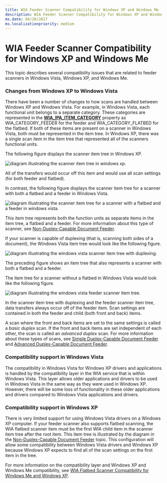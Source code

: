 ```yaml
---
title: WIA Feeder Scanner Compatibility for Windows XP and Windows Me
description: WIA Feeder Scanner Compatibility for Windows XP and Windows Me
ms.date: 04/20/2017
ms.localizationpriority: medium
---
```


# WIA Feeder Scanner Compatibility for Windows XP and Windows Me





This topic describes several compatibility issues that are related to feeder scanners in Windows Vista, Windows XP, and Windows Me.

### Changes from Windows XP to Windows Vista

There have been a number of changes to how scans are handled between Windows XP and Windows Vista. For example, in Windows Vista, each functional unit belongs to a separate category. These categories are represented in the [**WIA\_IPA\_ITEM\_CATEGORY**](./wia-ipa-item-category.md) property as WIA\_CATEGORY\_FEEDER for the feeder and WIA\_CATEGORY\_FLATBED for the flatbed. If both of these items are present on a scanner in Windows Vista, both must be represented in the item tree. In Windows XP, there was a single scan item in the item tree that represented all of the scanners functional units.

The following figure displays the scanner item tree in Windows XP.

![diagram illustrating the scanner item tree in windows xp.](images/wia-feeder-tree-xp.png)

All of the transfers would occur off this item and would use all scan settings (for both feeder and flatbed).

In contrast, the following figure displays the scanner item tree for a scanner with both a flatbed and a feeder in Windows Vista.

![diagram illustrating the scanner item tree for a scanner with a flatbed and a feeder in windows vista.](images/wia-feeder-tree4.png)

This item tree represents both the function units as separate items in the item tree, a flatbed and a feeder. For more information about this type of scanner, see [Non-Duplex-Capable Document Feeder](non-duplex-capable-document-feeder.md).

If your scanner is capable of duplexing (that is, scanning both sides of a document), the Windows Vista item tree would look like the following figure.

![diagram illustrating the windows vista scanner item tree with duplexing.](images/wia-feeder-tree3.png)

The preceding figure shows an item tree that also represents a scanner with both a flatbed and a feeder.

The item tree for a scanner without a flatbed in Windows Vista would look like the following figure.

![diagram illustrating the windows vista feeder scanner item tree.](images/wia-feeder-tree1.png)

In the scanner item tree with duplexing and the feeder scanner item tree, data transfers always occur off of the feeder item. Scan settings are contained in both the feeder and child (both front and back) items.

A scan where the front and back items are set to the same settings is called a *basic duplex* scan. If the front and back items are set independent of each other, the scan is called an *advanced duplex* scan. For more information about these types of scans, see [Simple Duplex-Capable Document Feeder](simple-duplex-capable-document-feeder.md) and [Advanced Duplex-Capable Document Feeder](advanced-duplex-capable-document-feeder.md).

### Compatibility support in Windows Vista

The compatibility in Windows Vista for Windows XP drivers and applications is handled by the compatibility layer in the WIA service that is within Windows Vista. This layer allows older applications and drivers to be used in Windows Vista in the same way as they were used in Windows XP. However, there will be some loss of functionality in these older applications and drivers compared to Windows Vista applications and drivers.

### Compatibility support in Windows XP

There is very limited support for using Windows Vista drivers on a Windows XP computer. If your feeder scanner also supports flatbed scanning, the WIA flatbed scanner item must be the first WIA child item in the scanner item tree after the root item. This item tree is illustrated by the diagram in the [Non-Duplex-Capable Document Feeder](non-duplex-capable-document-feeder.md) topic. This configuration will allow some compatibility between Windows Vista drivers and Windows XP because Windows XP expects to find all of the scan settings on the first item in the tree.

For more information on the compatibility layer and Windows XP and Windows Me compatibility, see [WIA Flatbed Scanner Compatibility for Windows Me and Windows XP](wia-flatbed-scanner-compatibility-for-windows-xp-and-windows-me.md).

 

